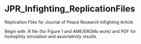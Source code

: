 # JPR_Infighting_ReplicationFiles
Replication Files for Journal of Peace Research Infighting Aritcle 


Begin with .R file (for Figure 1 and AME/ERGMs work) and PDF for homophily simulation and assortativity results. 


